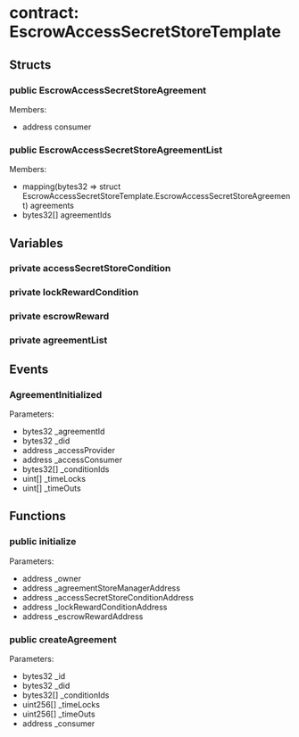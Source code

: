 
# contract: EscrowAccessSecretStoreTemplate


## Structs

### public EscrowAccessSecretStoreAgreement
Members:
* address consumer

### public EscrowAccessSecretStoreAgreementList
Members:
* mapping(bytes32 => struct EscrowAccessSecretStoreTemplate.EscrowAccessSecretStoreAgreement) agreements
* bytes32[] agreementIds

## Variables

### private accessSecretStoreCondition

### private lockRewardCondition

### private escrowReward

### private agreementList

## Events

###  AgreementInitialized
Parameters:
* bytes32   _agreementId
* bytes32   _did
* address   _accessProvider
* address   _accessConsumer
* bytes32[] _conditionIds
* uint[]    _timeLocks
* uint[]    _timeOuts

## Functions

### public initialize
Parameters:
* address _owner
* address _agreementStoreManagerAddress
* address _accessSecretStoreConditionAddress
* address _lockRewardConditionAddress
* address _escrowRewardAddress

### public createAgreement
Parameters:
* bytes32 _id
* bytes32 _did
* bytes32[] _conditionIds
* uint256[] _timeLocks
* uint256[] _timeOuts
* address _consumer
